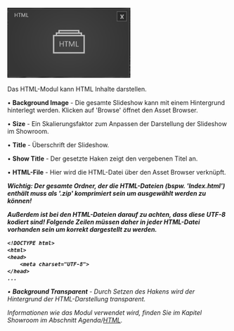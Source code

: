 
![HTMLModul](img/Manager/Module/HTML_Module.PNG) 


Das HTML-Modul kann HTML Inhalte darstellen. 

•    **Background Image** - Die gesamte Slideshow kann mit einem Hintergrund hinterlegt werden. Klicken auf 'Browse' öffnet den Asset Browser. 



•    **Size** - Ein Skalierungsfaktor zum Anpassen der Darstellung der Slideshow im Showroom. 



•    **Title** - Überschrift der Slideshow.



•    **Show Title** - Der gesetzte Haken zeigt den vergebenen Titel an.



•    **HTML-File** - Hier wird die HTML-Datei über den Asset Browser verknüpft. 
        
<b><em>Wichtig: Der gesamte Ordner, der die HTML-Dateien (bspw. 'Index.html') enthält muss als '.zip' komprimiert sein um ausgewählt werden zu können!

Außerdem ist bei den HTML-Dateien darauf zu achten, dass diese UTF-8 kodiert sind! Folgende Zeilen müssen daher in jeder HTML-Datei vorhanden sein um korrekt dargestellt zu werden.

    <!DOCTYPE html>
    <html>
    <head>
        <meta charset="UTF-8">
    </head>
    ...
    
</b><em/>

•    **Background Transparent** - Durch Setzen des Hakens wird der Hintergrund der HTML-Darstellung transparent.  


Informationen wie das Modul verwendet wird, finden Sie im Kapitel Showroom im Abschnitt Agenda/[HTML](056_agenda/#html).


